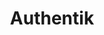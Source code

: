 ---
git: https://github.com/goauthentik/authentik
logohandle: goauthentikio
sort: authentik
title: Authentik
website: https://goauthentik.io/
---